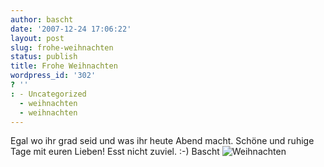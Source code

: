 ```yaml
---
author: bascht
date: '2007-12-24 17:06:22'
layout: post
slug: frohe-weihnachten
status: publish
title: Frohe Weihnachten
wordpress_id: '302'
? ''
: - Uncategorized
  - weihnachten
  - weihnachten
---
```


Egal wo ihr grad seid und was ihr heute Abend macht. Schöne und
ruhige Tage mit euren Lieben! Esst nicht zuviel. :-) Bascht
![Weihnachten](http://picayune.uclick.com/comics/crstr/2007/crstr071224.gif "Weihnachten")



